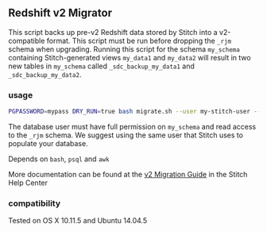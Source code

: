 ## Redshift v2 Migrator

This script backs up pre-v2 Redshift data stored by Stitch into a
v2-compatible format. This script must be run before dropping the 
`_rjm` schema when upgrading. Running this script for the 
schema `my_schema` containing Stitch-generated views `my_data1` and
`my_data2` will result in two new tables in `my_schema` called 
`_sdc_backup_my_data1` and `_sdc_backup_my_data2`.

### usage

```bash
PGPASSWORD=mypass DRY_RUN=true bash migrate.sh --user my-stitch-user --host mydb.abcdef1234.us-east-1.redshift.amazonaws.com --port 5439 --database mydb --schema my_schema
```

The database user must have full permission on `my_schema` and read access to the `_rjm` schema.  We suggest using the same user that Stitch uses to populate your database.

Depends on `bash`, `psql` and `awk`

More documentation can be found at the [v2 Migration Guide](https://docs.stitchdata.com/hc/en-us/articles/226410788) in the Stitch Help Center

### compatibility

Tested on OS X 10.11.5 and Ubuntu 14.04.5
